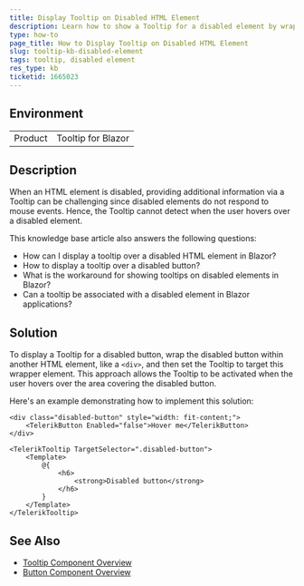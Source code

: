 ```yaml
---
title: Display Tooltip on Disabled HTML Element
description: Learn how to show a Tooltip for a disabled element by wrapping it with another HTML element in Blazor applications.
type: how-to
page_title: How to Display Tooltip on Disabled HTML Element
slug: tooltip-kb-disabled-element
tags: tooltip, disabled element
res_type: kb
ticketid: 1665023
---
```


## Environment

<table>
	<tbody>
		<tr>
			<td>Product</td>
			<td>Tooltip for Blazor</td>
		</tr>
	</tbody>
</table>

## Description

When an HTML element is disabled, providing additional information via a Tooltip can be challenging since disabled elements do not respond to mouse events. Hence, the Tooltip cannot detect when the user hovers over a disabled element.

This knowledge base article also answers the following questions:
- How can I display a tooltip over a disabled HTML element in Blazor?
- How to display a tooltip over a disabled button?
- What is the workaround for showing tooltips on disabled elements in Blazor?
- Can a tooltip be associated with a disabled element in Blazor applications?

## Solution

To display a Tooltip for a disabled button, wrap the disabled button within another HTML element, like a `<div>`, and then set the Tooltip to target this wrapper element. This approach allows the Tooltip to be activated when the user hovers over the area covering the disabled button.

Here's an example demonstrating how to implement this solution:
   
````RAZOR
<div class="disabled-button" style="width: fit-content;">
    <TelerikButton Enabled="false">Hover me</TelerikButton>
</div>

<TelerikTooltip TargetSelector=".disabled-button">
    <Template>
        @{
            <h6>
                <strong>Disabled button</strong>
            </h6>
        }
    </Template>
</TelerikTooltip>
````

## See Also

- [Tooltip Component Overview](slug://tooltip-overview)
- [Button Component Overview](slug://components/button/overview)
